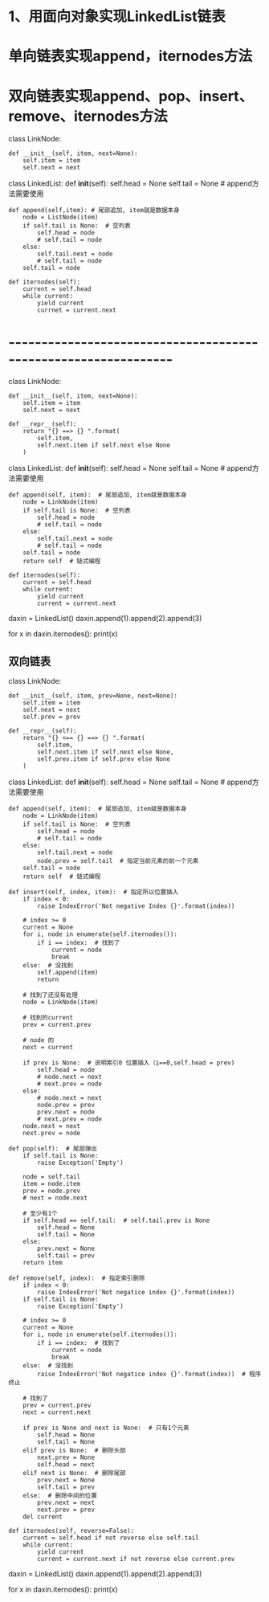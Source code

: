 
# 1、用面向对象实现LinkedList链表
# 单向链表实现append，iternodes方法
# 双向链表实现append、pop、insert、remove、iternodes方法    
    
    
class LinkNode:
    
    def __init__(self, item, next=None):
        self.item = item 
        self.next = next 
        
class LinkedList:
    def __init__(self):
        self.head = None 
        self.tail = None    # append方法需要使用
    
    def append(self,item): # 尾部追加, item就是数据本身
        node = ListNode(item)
        if self.tail is None:  # 空列表
            self.head = node 
            # self.tail = node
        else:
            self.tail.next = node 
            # self.tail = node 
        self.tail = node 
            
    def iternodes(self):
        current = self.head 
        while current:
            yield current
            currnet = current.next
# ---------------------------------------------------------------      
class LinkNode:

    def __init__(self, item, next=None):
        self.item = item
        self.next = next

    def __repr__(self):
        return "{} ==> {} ".format(
            self.item,
            self.next.item if self.next else None
        )

class LinkedList:
    def __init__(self):
        self.head = None
        self.tail = None  # append方法需要使用

    def append(self, item):  # 尾部追加, item就是数据本身
        node = LinkNode(item)
        if self.tail is None:  # 空列表
            self.head = node
            # self.tail = node
        else:
            self.tail.next = node
            # self.tail = node
        self.tail = node
        return self  # 链式编程

    def iternodes(self):
        current = self.head
        while current:
            yield current
            current = current.next

daxin = LinkedList()
daxin.append(1).append(2).append(3)

for x in daxin.iternodes():
    print(x)        

## 双向链表
class LinkNode:

    def __init__(self, item, prev=None, next=None):
        self.item = item
        self.next = next
        self.prev = prev

    def __repr__(self):
        return "{} <== {} ==> {} ".format(
            self.item,
            self.next.item if self.next else None,
            self.prev.item if self.prev else None
        )


class LinkedList:
    def __init__(self):
        self.head = None
        self.tail = None  # append方法需要使用

    def append(self, item):  # 尾部追加, item就是数据本身
        node = LinkNode(item)
        if self.tail is None:  # 空列表
            self.head = node
            # self.tail = node
        else:
            self.tail.next = node
            node.prev = self.tail  # 指定当前元素的前一个元素
        self.tail = node
        return self  # 链式编程

    def insert(self, index, item):  # 指定所以位置插入
        if index < 0:
            raise IndexError('Not negative Index {}'.format(index))

        # index >= 0
        current = None
        for i, node in enumerate(self.iternodes()):
            if i == index:  # 找到了
                current = node
                break
        else:  # 没找到
            self.append(item)
            return

        # 找到了还没有处理
        node = LinkNode(item)

        # 找到的current
        prev = current.prev

        # node 的
        next = current

        if prev is None:  # 说明索引0 位置插入（i==0,self.head = prev)
            self.head = node
            # node.next = next
            # next.prev = node
        else:
            # node.next = next
            node.prev = prev
            prev.next = node
            # next.prev = node
        node.next = next
        next.prev = node

    def pop(self):  # 尾部弹出
        if self.tail is None:
            raise Exception('Empty')

        node = self.tail
        item = node.item
        prev = node.prev
        # next = node.next

        # 至少有1个
        if self.head == self.tail:  # self.tail.prev is None
            self.head = None
            self.tail = None
        else:
            prev.next = None
            self.tail = prev
        return item

    def remove(self, index):  # 指定索引删除
        if index < 0:
            raise IndexError('Not negatice index {}'.format(index))
        if self.tail is None:
            raise Exception('Empty')

        # index >= 0
        current = None
        for i, node in enumerate(self.iternodes()):
            if i == index:  # 找到了
                current = node
                break
        else:  # 没找到
            raise IndexError('Not negatice index {}'.format(index))  # 程序终止

        # 找到了
        prev = current.prev
        next = current.next

        if prev is None and next is None:  # 只有1个元素
            self.head = None
            self.tail = None
        elif prev is None:  # 删除头部
            next.prev = None
            self.head = next
        elif next is None:  # 删除尾部
            prev.next = None
            self.tail = prev
        else:  # 删除中间的位置
            prev.next = next
            next.prev = prev
        del current

    def iternodes(self, reverse=False):
        current = self.head if not reverse else self.tail
        while current:
            yield current
            current = current.next if not reverse else current.prev


daxin = LinkedList()
daxin.append(1).append(2).append(3)

for x in daxin.iternodes():
    print(x)
